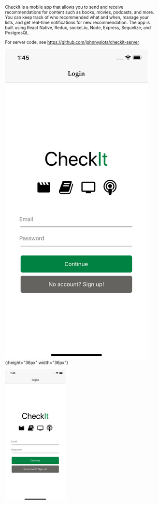 CheckIt is a mobile app that allows you to send and receive recommendations for content such as books, movies, podcasts, and more. You can keep track of who recommended what and when, manage your lists, and get real-time notifications for new recommendation. The app is built using React Native, Redux, socket.io, Node, Express, Sequelize, and PostgresQL.

For server code, see https://github.com/johnnyslots/checkit-server

![Login](assets/checkit-login.png){:height="36px" width="36px"}

<img src="assets/checkit-login.png" alt="login" width="200px"/>
